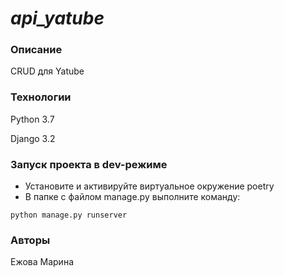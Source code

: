 # *api_yatube*
### Описание
CRUD для Yatube
### Технологии
Python 3.7

Django 3.2
### Запуск проекта в dev-режиме
- Установите и активируйте виртуальное окружение poetry
- В папке с файлом manage.py выполните команду:
```
python manage.py runserver
```
### Авторы
Ежова Марина
